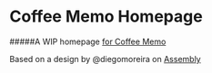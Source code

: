 Coffee Memo Homepage
=============
#####A WIP homepage [for Coffee Memo](https://github.com/asm-products/coffee-memo)

Based on a design by @diegomoreira on [Assembly](http://assembly.com)
